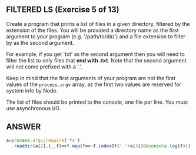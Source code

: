 ## FILTERED LS (Exercise 5 of 13)

  Create a program that prints a list of files in a given directory,
  filtered by the extension of the files. You will be provided a directory
  name as the first argument to your program (e.g. '/path/to/dir/') and a
  file extension to filter by as the second argument.

  For example, if you get 'txt' as the second argument then you will need to
  filter the list to only files that **end with .txt**. Note that the second
  argument will not come prefixed with a '.'.

  Keep in mind that the first arguments of your program are not the first
  values of the `process.argv` array, as the first two values are reserved for
  system info by Node.

  The list of files should be printed to the console, one file per line. You
  must use asynchronous I/O.

## ANSWER

```js
a=process.argv;require('fs')
  .readdir(a[2],(_,f)=>f.map(f=>~f.indexOf('.'+a[3])&&console.log(f)))
```
